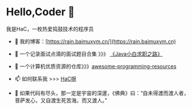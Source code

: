 # Hello,Coder 👋

我是HaC，一枚热爱捣鼓技术的程序员

- 🌱 我的博客：[https://rain.baimuxym.cn/](https://rain.baimuxym.cn)
- 🔭 一个记录面试点滴的面试题目合集 》》》 [《Java小白求职之路》](https://learnjava.baimuxym.cn/#/)
- 🤔 一个计算机优质资源的仓库》》》[awesome-programming-resources](https://github.com/DogerRain/awesome-programming-resources)
- 📫 如何联系我 >>> [HaC呀](https://cdn.jsdelivr.net/gh/DogerRain/image@main/Home/HelloCoder.png)


- 💬  如果代码有尽头，那一定是宇宙的深邃，《佛典》曰：“自未得渡而渡人者，菩萨发心，又自渡生死苦海，而又渡人。”


